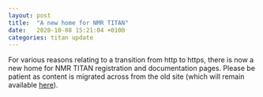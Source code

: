 ```yaml
---
layout: post
title:  "A new home for NMR TITAN"
date:   2020-10-08 15:21:04 +0100
categories: titan update
---
```

For various reasons relating to a transition from http to https, there is now a new home for NMR TITAN registration and documentation pages. Please be patient as content is migrated across from the old site (which will remain available [here](https://www.ucl.ac.uk/biosciences/christodoulou-group/research/titan-2d-nmr-lineshape-analysis)).
